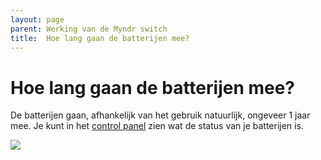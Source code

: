 ```yaml
---
layout: page
parent: Werking van de Myndr switch
title:  Hoe lang gaan de batterijen mee? 
---
```


# Hoe lang gaan de batterijen mee?

De batterijen gaan, afhankelijk van het gebruik natuurlijk, ongeveer 1 jaar mee. Je kunt in het [control panel](https://admin.myndr.net/cp/manager) zien wat de status van je batterijen is. 

![](https://permalink.myndr.net/knowledgebase/screenshot-2021-03-30-at-16022_b4roeo.png) 


